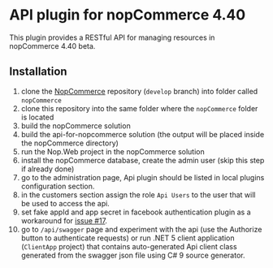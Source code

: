 # API plugin for nopCommerce 4.40

This plugin provides a RESTful API for managing resources in nopCommerce 4.40 beta.

## Installation

1. clone the [NopCommerce](https://github.com/nopSolutions/nopCommerce) repository (`develop` branch) into folder called `nopCommerce`
1. clone this repository into the same folder where the `nopCommerce` folder is located
1. build the nopCommerce solution
1. build the api-for-nopcommerce solution (the output will be placed inside the nopCommerce directory)
1. run the Nop.Web project in the nopCommerce solution
1. install the nopCommerce database, create the admin user (skip this step if already done)
1. go to the administration page, Api plugin should be listed in local plugins configuration section.
1. in the customers section assign the  role `Api Users` to the user that will be used to access the api.
1. set fake appId and app secret in facebook authentication plugin as a workaround for [issue #17](https://github.com/stepanbenes/api-for-nopcommerce/issues/17#issuecomment-840502748).
1. go to `/api/swagger` page and experiment with the api (use the Authorize button to authenticate requests) or run .NET 5 client application (`ClientApp` project) that contains auto-generated Api client class generated from the swagger json file using C# 9 source generator.
